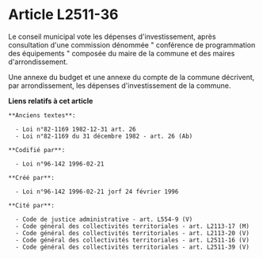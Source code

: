 # Article L2511-36

Le conseil municipal vote les dépenses d'investissement, après consultation d'une commission dénommée " conférence de
programmation des équipements " composée du maire de la commune et des maires d'arrondissement.

Une annexe du budget et une annexe du compte de la commune décrivent, par arrondissement, les dépenses d'investissement de la
commune.

**Liens relatifs à cet article**

	**Anciens textes**:

	  - Loi n°82-1169 1982-12-31 art. 26
	  - Loi n°82-1169 du 31 décembre 1982 - art. 26 (Ab)

	**Codifié par**:

	  - Loi n°96-142 1996-02-21

	**Créé par**:

	  - Loi n°96-142 1996-02-21 jorf 24 février 1996

	**Cité par**:

	  - Code de justice administrative - art. L554-9 (V)
	  - Code général des collectivités territoriales - art. L2113-17 (M)
	  - Code général des collectivités territoriales - art. L2113-20 (V)
	  - Code général des collectivités territoriales - art. L2511-16 (V)
	  - Code général des collectivités territoriales - art. L2511-39 (V)
